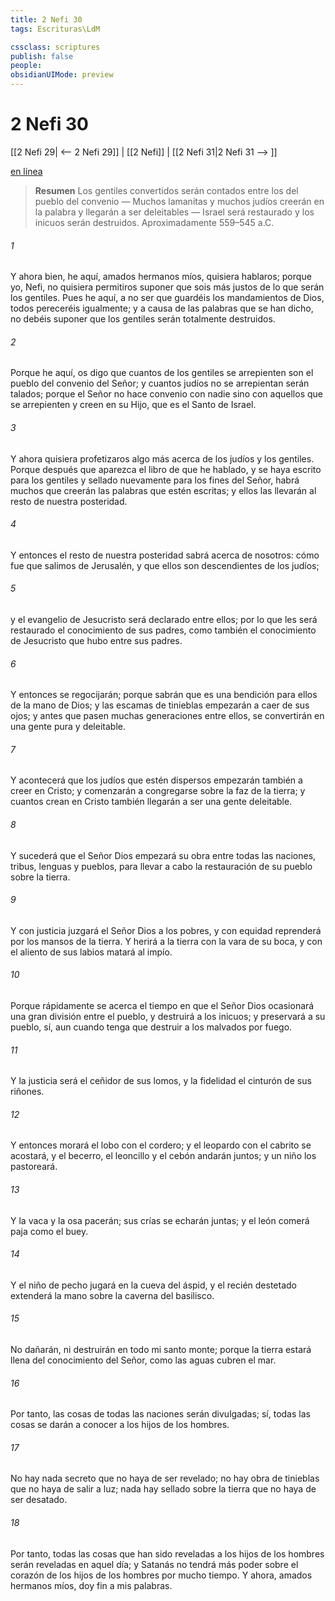 ```yaml
---
title: 2 Nefi 30
tags: Escrituras\LdM

cssclass: scriptures
publish: false
people:
obsidianUIMode: preview
---
```


# 2 Nefi 30
[[2 Nefi 29| <-- 2 Nefi 29]] | [[2 Nefi]] | [[2 Nefi 31|2 Nefi 31 --> ]]

[en línea](https://churchofjesuschrist.org/study/scriptures/bofm/2-ne/30?lang=spa)

> __Resumen__
Los gentiles convertidos serán contados entre los del pueblo del convenio — Muchos lamanitas y muchos judíos creerán en la palabra y llegarán a ser deleitables — Israel será restaurado y los inicuos serán destruidos. Aproximadamente 559–545 a.C.

###### 1 
Y ahora bien, he aquí, amados hermanos míos, quisiera hablaros; porque yo, Nefi, no quisiera permitiros suponer que sois más justos de lo que serán los gentiles. Pues he aquí, a no ser que guardéis los mandamientos de Dios, todos pereceréis igualmente; y a causa de las palabras que se han dicho, no debéis suponer que los gentiles serán totalmente destruidos.

###### 2 
Porque he aquí, os digo que cuantos de los gentiles se arrepienten son el pueblo del convenio del Señor; y cuantos judíos no se arrepientan serán talados; porque el Señor no hace convenio con nadie sino con aquellos que se arrepienten y creen en su Hijo, que es el Santo de Israel.

###### 3 
Y ahora quisiera profetizaros algo más acerca de los judíos y los gentiles. Porque después que aparezca el libro de que he hablado, y se haya escrito para los gentiles y sellado nuevamente para los fines del Señor, habrá muchos que creerán las palabras que estén escritas; y ellos las llevarán al resto de nuestra posteridad.

###### 4 
Y entonces el resto de nuestra posteridad sabrá acerca de nosotros: cómo fue que salimos de Jerusalén, y que ellos son descendientes de los judíos;

###### 5 
y el evangelio de Jesucristo será declarado entre ellos; por lo que les será restaurado el conocimiento de sus padres, como también el conocimiento de Jesucristo que hubo entre sus padres.

###### 6 
Y entonces se regocijarán; porque sabrán que es una bendición para ellos de la mano de Dios; y las escamas de tinieblas empezarán a caer de sus ojos; y antes que pasen muchas generaciones entre ellos, se convertirán en una gente pura y deleitable.

###### 7 
Y acontecerá que los judíos que estén dispersos empezarán también a creer en Cristo; y comenzarán a congregarse sobre la faz de la tierra; y cuantos crean en Cristo también llegarán a ser una gente deleitable.

###### 8 
Y sucederá que el Señor Dios empezará su obra entre todas las naciones, tribus, lenguas y pueblos, para llevar a cabo la restauración de su pueblo sobre la tierra.

###### 9 
Y con justicia juzgará el Señor Dios a los pobres, y con equidad reprenderá por los mansos de la tierra. Y herirá a la tierra con la vara de su boca, y con el aliento de sus labios matará al impío.

###### 10 
Porque rápidamente se acerca el tiempo en que el Señor Dios ocasionará una gran división entre el pueblo, y destruirá a los inicuos; y preservará a su pueblo, sí, aun cuando tenga que destruir a los malvados por fuego.

###### 11 
Y la justicia será el ceñidor de sus lomos, y la fidelidad el cinturón de sus riñones.

###### 12 
Y entonces morará el lobo con el cordero; y el leopardo con el cabrito se acostará, y el becerro, el leoncillo y el cebón andarán juntos; y un niño los pastoreará.

###### 13 
Y la vaca y la osa pacerán; sus crías se echarán juntas; y el león comerá paja como el buey.

###### 14 
Y el niño de pecho jugará en la cueva del áspid, y el recién destetado extenderá la mano sobre la caverna del basilisco.

###### 15 
No dañarán, ni destruirán en todo mi santo monte; porque la tierra estará llena del conocimiento del Señor, como las aguas cubren el mar.

###### 16 
Por tanto, las cosas de todas las naciones serán divulgadas; sí, todas las cosas se darán a conocer a los hijos de los hombres.

###### 17 
No hay nada secreto que no haya de ser revelado; no hay obra de tinieblas que no haya de salir a luz; nada hay sellado sobre la tierra que no haya de ser desatado.

###### 18 
Por tanto, todas las cosas que han sido reveladas a los hijos de los hombres serán reveladas en aquel día; y Satanás no tendrá más poder sobre el corazón de los hijos de los hombres por mucho tiempo. Y ahora, amados hermanos míos, doy fin a mis palabras.

